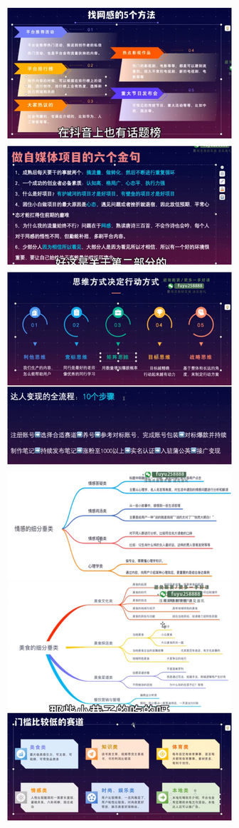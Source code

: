 ![](../photo/Pasted%20image%2020241203190428.png)

![](../photo/Pasted%20image%2020241203190447.png)

![](../photo/Pasted%20image%2020241203190501.png)
![](../photo/Pasted%20image%2020241203190646.png)

![](../photo/Pasted%20image%2020241203190312.png)
![](../photo/Pasted%20image%2020241203190335.png)
![](../photo/Pasted%20image%2020241203190352.png)